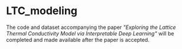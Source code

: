 # LTC_modeling
The code and dataset accompanying the paper *"Exploring the Lattice Thermal Conductivity Model via Interpretable Deep Learning"* will be completed and made available after the paper is accepted.
